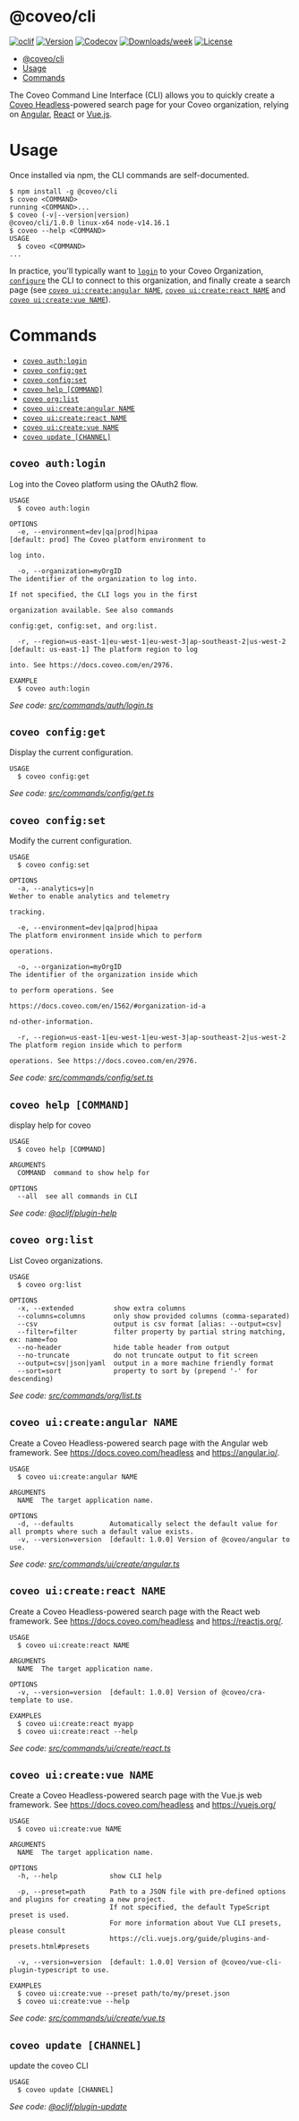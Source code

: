 # @coveo/cli

[![oclif](https://img.shields.io/badge/cli-oclif-brightgreen.svg)](https://oclif.io)
[![Version](https://img.shields.io/npm/v/@coveo/cli.svg)](https://npmjs.org/package/@coveo/cli)
[![Codecov](https://codecov.io/gh/coveo/cli/branch/master/graph/badge.svg)](https://codecov.io/gh/coveo/cli)
[![Downloads/week](https://img.shields.io/npm/dw/@coveo/cli.svg)](https://npmjs.org/package/@coveo/cli)
[![License](https://img.shields.io/npm/l/@coveo/cli.svg)](https://github.com/coveo/cli/blob/master/package.json)

<!-- toc -->
* [@coveo/cli](#coveocli)
* [Usage](#usage)
* [Commands](#commands)
<!-- tocstop -->

The Coveo Command Line Interface (CLI) allows you to quickly create a [Coveo Headless](https://docs.coveo.com/headless)-powered search page for your Coveo organization, relying on [Angular](https://angular.io), [React](https://reactjs.org/) or [Vue.js](https://vuejs.org/).

# Usage

<!-- usage --> 
Once installed via npm, the CLI commands are self-documented.

```sh-session
$ npm install -g @coveo/cli
$ coveo <COMMAND>
running <COMMAND>...
$ coveo (-v|--version|version)
@coveo/cli/1.0.0 linux-x64 node-v14.16.1
$ coveo --help <COMMAND>
USAGE
  $ coveo <COMMAND>
...
```

In practice, you'll typically want to [`login`](#coveo-authlogin) to your Coveo Organization, [`configure`](#coveo-configset) the CLI to connect to this organization, and finally create a search page (see [`coveo ui:create:angular NAME`](#coveo-uicreateangular-name), [`coveo ui:create:react NAME`](#coveo-uicreatereact-name) and [`coveo ui:create:vue NAME`](#coveo-uicreatevue-name)).
<!-- usagestop -->

# Commands

<!-- commands -->
* [`coveo auth:login`](#coveo-authlogin)
* [`coveo config:get`](#coveo-configget)
* [`coveo config:set`](#coveo-configset)
* [`coveo help [COMMAND]`](#coveo-help-command)
* [`coveo org:list`](#coveo-orglist)
* [`coveo ui:create:angular NAME`](#coveo-uicreateangular-name)
* [`coveo ui:create:react NAME`](#coveo-uicreatereact-name)
* [`coveo ui:create:vue NAME`](#coveo-uicreatevue-name)
* [`coveo update [CHANNEL]`](#coveo-update-channel)

## `coveo auth:login`

Log into the Coveo platform using the OAuth2 flow.

```
USAGE
  $ coveo auth:login

OPTIONS
  -e, --environment=dev|qa|prod|hipaa                                  [default: prod] The Coveo platform environment to
                                                                       log into.

  -o, --organization=myOrgID                                           The identifier of the organization to log into.
                                                                       If not specified, the CLI logs you in the first
                                                                       organization available. See also commands
                                                                       config:get, config:set, and org:list.

  -r, --region=us-east-1|eu-west-1|eu-west-3|ap-southeast-2|us-west-2  [default: us-east-1] The platform region to log
                                                                       into. See https://docs.coveo.com/en/2976.

EXAMPLE
  $ coveo auth:login
```

_See code: [src/commands/auth/login.ts](https://github.com/coveo/cli/blob/v1.0.0/src/commands/auth/login.ts)_

## `coveo config:get`

Display the current configuration.

```
USAGE
  $ coveo config:get
```

_See code: [src/commands/config/get.ts](https://github.com/coveo/cli/blob/v1.0.0/src/commands/config/get.ts)_

## `coveo config:set`

Modify the current configuration.

```
USAGE
  $ coveo config:set

OPTIONS
  -a, --analytics=y|n                                                  Wether to enable analytics and telemetry
                                                                       tracking.

  -e, --environment=dev|qa|prod|hipaa                                  The platform environment inside which to perform
                                                                       operations.

  -o, --organization=myOrgID                                           The identifier of the organization inside which
                                                                       to perform operations. See
                                                                       https://docs.coveo.com/en/1562/#organization-id-a
                                                                       nd-other-information.

  -r, --region=us-east-1|eu-west-1|eu-west-3|ap-southeast-2|us-west-2  The platform region inside which to perform
                                                                       operations. See https://docs.coveo.com/en/2976.
```

_See code: [src/commands/config/set.ts](https://github.com/coveo/cli/blob/v1.0.0/src/commands/config/set.ts)_

## `coveo help [COMMAND]`

display help for coveo

```
USAGE
  $ coveo help [COMMAND]

ARGUMENTS
  COMMAND  command to show help for

OPTIONS
  --all  see all commands in CLI
```

_See code: [@oclif/plugin-help](https://github.com/oclif/plugin-help/blob/v3.2.2/src/commands/help.ts)_

## `coveo org:list`

List Coveo organizations.

```
USAGE
  $ coveo org:list

OPTIONS
  -x, --extended          show extra columns
  --columns=columns       only show provided columns (comma-separated)
  --csv                   output is csv format [alias: --output=csv]
  --filter=filter         filter property by partial string matching, ex: name=foo
  --no-header             hide table header from output
  --no-truncate           do not truncate output to fit screen
  --output=csv|json|yaml  output in a more machine friendly format
  --sort=sort             property to sort by (prepend '-' for descending)
```

_See code: [src/commands/org/list.ts](https://github.com/coveo/cli/blob/v1.0.0/src/commands/org/list.ts)_

## `coveo ui:create:angular NAME`

Create a Coveo Headless-powered search page with the Angular web framework. See https://docs.coveo.com/headless and https://angular.io/.

```
USAGE
  $ coveo ui:create:angular NAME

ARGUMENTS
  NAME  The target application name.

OPTIONS
  -d, --defaults         Automatically select the default value for all prompts where such a default value exists.
  -v, --version=version  [default: 1.0.0] Version of @coveo/angular to use.
```

_See code: [src/commands/ui/create/angular.ts](https://github.com/coveo/cli/blob/v1.0.0/src/commands/ui/create/angular.ts)_

## `coveo ui:create:react NAME`

Create a Coveo Headless-powered search page with the React web framework. See https://docs.coveo.com/headless and https://reactjs.org/.

```
USAGE
  $ coveo ui:create:react NAME

ARGUMENTS
  NAME  The target application name.

OPTIONS
  -v, --version=version  [default: 1.0.0] Version of @coveo/cra-template to use.

EXAMPLES
  $ coveo ui:create:react myapp
  $ coveo ui:create:react --help
```

_See code: [src/commands/ui/create/react.ts](https://github.com/coveo/cli/blob/v1.0.0/src/commands/ui/create/react.ts)_

## `coveo ui:create:vue NAME`

Create a Coveo Headless-powered search page with the Vue.js web framework. See https://docs.coveo.com/headless and https://vuejs.org/

```
USAGE
  $ coveo ui:create:vue NAME

ARGUMENTS
  NAME  The target application name.

OPTIONS
  -h, --help             show CLI help

  -p, --preset=path      Path to a JSON file with pre-defined options and plugins for creating a new project.
                         If not specified, the default TypeScript preset is used.
                         For more information about Vue CLI presets, please consult
                         https://cli.vuejs.org/guide/plugins-and-presets.html#presets

  -v, --version=version  [default: 1.0.0] Version of @coveo/vue-cli-plugin-typescript to use.

EXAMPLES
  $ coveo ui:create:vue --preset path/to/my/preset.json
  $ coveo ui:create:vue --help
```

_See code: [src/commands/ui/create/vue.ts](https://github.com/coveo/cli/blob/v1.0.0/src/commands/ui/create/vue.ts)_

## `coveo update [CHANNEL]`

update the coveo CLI

```
USAGE
  $ coveo update [CHANNEL]
```

_See code: [@oclif/plugin-update](https://github.com/oclif/plugin-update/blob/v1.3.10/src/commands/update.ts)_
<!-- commandsstop -->

```

```
